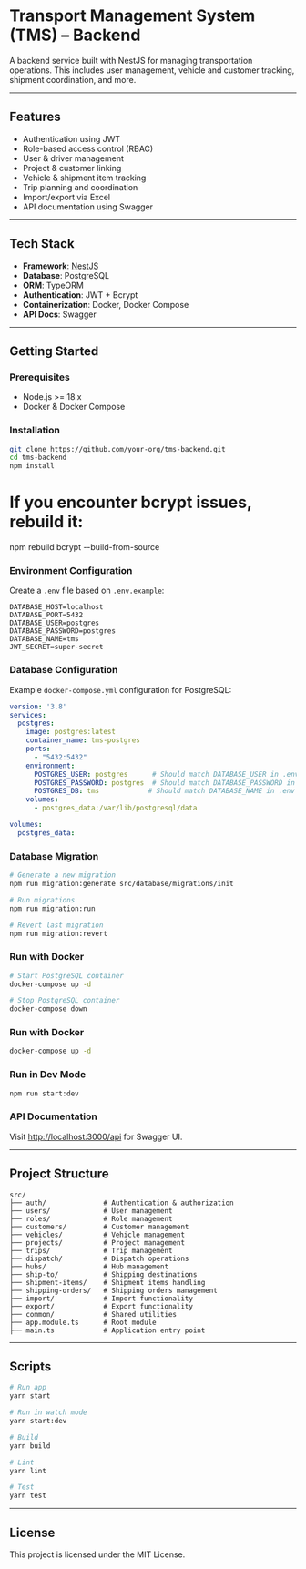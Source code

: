# Transport Management System (TMS) – Backend

A backend service built with NestJS for managing transportation operations. This includes user management, vehicle and customer tracking, shipment coordination, and more.

---

## Features
- Authentication using JWT
- Role-based access control (RBAC)
- User & driver management
- Project & customer linking
- Vehicle & shipment item tracking
- Trip planning and coordination
- Import/export via Excel
- API documentation using Swagger

---

## Tech Stack
- **Framework**: [NestJS](https://nestjs.com/)
- **Database**: PostgreSQL
- **ORM**: TypeORM
- **Authentication**: JWT + Bcrypt
- **Containerization**: Docker, Docker Compose
- **API Docs**: Swagger

---

## Getting Started

### Prerequisites
- Node.js >= 18.x
- Docker & Docker Compose

### Installation
```bash
git clone https://github.com/your-org/tms-backend.git
cd tms-backend
npm install
```
# If you encounter bcrypt issues, rebuild it:
npm rebuild bcrypt --build-from-source

### Environment Configuration
Create a `.env` file based on `.env.example`:
```env
DATABASE_HOST=localhost
DATABASE_PORT=5432
DATABASE_USER=postgres
DATABASE_PASSWORD=postgres
DATABASE_NAME=tms
JWT_SECRET=super-secret
```

### Database Configuration
Example `docker-compose.yml` configuration for PostgreSQL:
```yml
version: '3.8'
services:
  postgres:
    image: postgres:latest
    container_name: tms-postgres
    ports:
      - "5432:5432"
    environment:
      POSTGRES_USER: postgres      # Should match DATABASE_USER in .env
      POSTGRES_PASSWORD: postgres  # Should match DATABASE_PASSWORD in .env
      POSTGRES_DB: tms            # Should match DATABASE_NAME in .env
    volumes:
      - postgres_data:/var/lib/postgresql/data

volumes:
  postgres_data:
```

### Database Migration
```bash
# Generate a new migration
npm run migration:generate src/database/migrations/init

# Run migrations
npm run migration:run

# Revert last migration
npm run migration:revert
```

### Run with Docker
```bash
# Start PostgreSQL container
docker-compose up -d

# Stop PostgreSQL container
docker-compose down
```

### Run with Docker
```bash
docker-compose up -d
```

### Run in Dev Mode
```bash
npm run start:dev
```

### API Documentation
Visit [http://localhost:3000/api](http://localhost:3000/api) for Swagger UI.

---

## Project Structure
```
src/
├── auth/              # Authentication & authorization
├── users/             # User management
├── roles/             # Role management
├── customers/         # Customer management
├── vehicles/          # Vehicle management
├── projects/          # Project management
├── trips/             # Trip management
├── dispatch/          # Dispatch operations
├── hubs/              # Hub management
├── ship-to/           # Shipping destinations
├── shipment-items/    # Shipment items handling
├── shipping-orders/   # Shipping orders management
├── import/            # Import functionality
├── export/            # Export functionality
├── common/            # Shared utilities
├── app.module.ts      # Root module
├── main.ts            # Application entry point
```

---

## Scripts
```bash
# Run app
yarn start

# Run in watch mode
yarn start:dev

# Build
yarn build

# Lint
yarn lint

# Test
yarn test
```

---

## License
This project is licensed under the MIT License.

